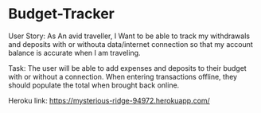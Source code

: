 # Budget-Tracker

User Story: As An avid traveller, I Want to be able to track my withdrawals and deposits with or withouta data/internet connection so that my account balance is accurate when I am traveling.

Task: The user will be able to add expenses and deposits to their budget with or without a connection. When entering transactions offline, they should populate the total when brought back online.

Heroku link: https://mysterious-ridge-94972.herokuapp.com/


